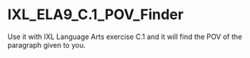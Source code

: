 # IXL_ELA9_C.1_POV_Finder
Use it with IXL Language Arts exercise C.1 and it will find the POV of the paragraph given to you.
